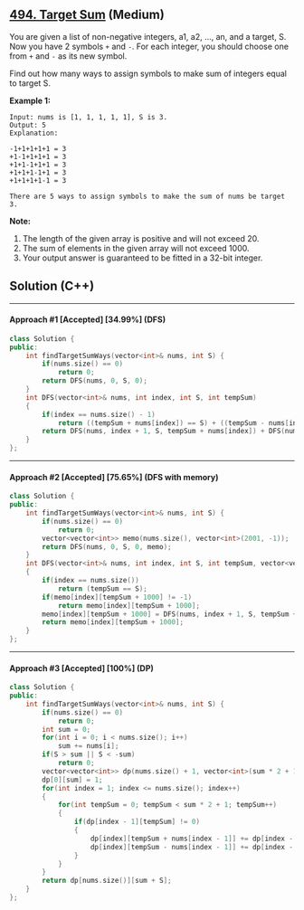 ## [494. Target Sum](https://leetcode.com/problems/target-sum/) (Medium)

You are given a list of non-negative integers, a1, a2, ..., an, and a target, S. Now you have 2 symbols `+` and `-`. For each integer, you should choose one from `+` and `-` as its new symbol. 

Find out how many ways to assign symbols to make sum of integers equal to target S.   

**Example 1:**

```
Input: nums is [1, 1, 1, 1, 1], S is 3. 
Output: 5
Explanation: 

-1+1+1+1+1 = 3
+1-1+1+1+1 = 3
+1+1-1+1+1 = 3
+1+1+1-1+1 = 3
+1+1+1+1-1 = 3

There are 5 ways to assign symbols to make the sum of nums be target 3.
```



**Note:**

1. The length of the given array is positive and will not exceed 20. 
2. The sum of elements in the given array will not exceed 1000.
3. Your output answer is guaranteed to be fitted in a 32-bit integer.

## Solution (C++)

---

#### Approach #1  [Accepted] [34.99%] (DFS)

```c++
class Solution {
public:
    int findTargetSumWays(vector<int>& nums, int S) {
        if(nums.size() == 0)
            return 0;
        return DFS(nums, 0, S, 0);
    }
    int DFS(vector<int>& nums, int index, int S, int tempSum)
    {
        if(index == nums.size() - 1)
            return ((tempSum + nums[index]) == S) + ((tempSum - nums[index]) == S);
        return DFS(nums, index + 1, S, tempSum + nums[index]) + DFS(nums, index + 1, S, tempSum - nums[index]);
    }
};
```

---

#### Approach #2  [Accepted] [75.65%] (DFS with memory)

```c++
class Solution {
public:
    int findTargetSumWays(vector<int>& nums, int S) {
        if(nums.size() == 0)
            return 0;
        vector<vector<int>> memo(nums.size(), vector<int>(2001, -1));
        return DFS(nums, 0, S, 0, memo);
    }
    int DFS(vector<int>& nums, int index, int S, int tempSum, vector<vector<int>>& memo)
    {
        if(index == nums.size())
            return (tempSum == S);
        if(memo[index][tempSum + 1000] != -1)
            return memo[index][tempSum + 1000];
        memo[index][tempSum + 1000] = DFS(nums, index + 1, S, tempSum + nums[index], memo) + DFS(nums, index + 1, S, tempSum - nums[index], memo);
        return memo[index][tempSum + 1000];
    }
};
```

---

#### Approach #3  [Accepted] [100%] (DP)

```c++
class Solution {
public:
    int findTargetSumWays(vector<int>& nums, int S) {
        if(nums.size() == 0)
            return 0;
        int sum = 0;
        for(int i = 0; i < nums.size(); i++)
            sum += nums[i];
        if(S > sum || S < -sum)
            return 0;
        vector<vector<int>> dp(nums.size() + 1, vector<int>(sum * 2 + 1, 0));
        dp[0][sum] = 1;
        for(int index = 1; index <= nums.size(); index++)
        {
            for(int tempSum = 0; tempSum < sum * 2 + 1; tempSum++)
            {
                if(dp[index - 1][tempSum] != 0)
                {
                    dp[index][tempSum + nums[index - 1]] += dp[index - 1][tempSum];
                    dp[index][tempSum - nums[index - 1]] += dp[index - 1][tempSum];
                }
            }
        }
        return dp[nums.size()][sum + S];
    }
};
```

